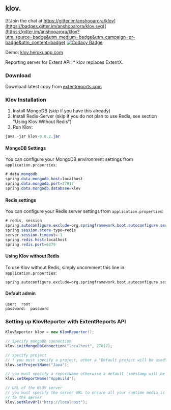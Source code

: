 ## klov.

[![Join the chat at https://gitter.im/anshooarora/klov](https://badges.gitter.im/anshooarora/klov.svg)](https://gitter.im/anshooarora/klov?utm_source=badge&utm_medium=badge&utm_campaign=pr-badge&utm_content=badge) [![Codacy Badge](https://api.codacy.com/project/badge/Grade/ee786f7b7f7f4947b4953398428efa18)](https://www.codacy.com/app/anshooarora/klov?utm_source=github.com&amp;utm_medium=referral&amp;utm_content=anshooarora/klov&amp;utm_campaign=Badge_Grade)

Demo:  [klov.herokuapp.com](http://klov.herokuapp.com)

Reporting server for Extent API. * klov replaces ExtentX.

### Download

Download latest copy from [extentreports.com](http://extentreports.com/community/)


### Klov Installation

1. Install MongoDB (skip if you have this already)
2. Install Redis-Server (skip if you do not plan to use Redis, see section "Using Klov Without Redis")
3. Run Klov:

```java
java -jar klov-0.0.2.jar
```

#### MongoDB Settings

You can configure your MongoDB environment settings from `application.properties`:

```java
# data.mongodb
spring.data.mongodb.host=localhost
spring.data.mongodb.port=27017
spring.data.mongodb.database=klov
```

#### Redis settings

You can configure your Redis server settings from `application.properties`:

```java
# redis, session
spring.autoconfigure.exclude=org.springframework.boot.autoconfigure.session.SessionAutoConfiguration
spring.session.store-type=redis
server.session.timeout=-1
spring.redis.host=localhost
spring.redis.port=6379
```

#### Using Klov without Redis

To use Klov without Redis, simply uncomment this line in `application.properties`:

```
spring.autoconfigure.exclude=org.springframework.boot.autoconfigure.session.SessionAutoConfiguration
```


#### Default admin

```
user:  root
password:  password
```

### Setting up KlovReporter with ExtentReports API

```java
KlovReporter klov = new KlovReporter();

// specify mongoDb connection
klov.initMongoDbConnection("localhost", 27017);

// specify project
// ! you must specify a project, other a "Default project will be used"
klov.setProjectName("Java");

// you must specify a reportName otherwise a default timestamp will be used
klov.setReportName("AppBuild");

// URL of the KLOV server
// you must specify the server URL to ensure all your runtime media is uploaded
// to the server
klov.setKlovUrl("http://localhost");
```
